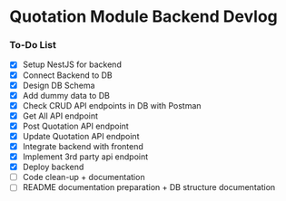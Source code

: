 # Quotation Module Backend Devlog
### To-Do List
- [X]  Setup NestJS for backend
- [X]  Connect Backend to DB
- [X]  Design DB Schema
- [X]  Add dummy data to DB
- [X]  Check CRUD API endpoints in DB with Postman
  - [X] Get All API endpoint
  - [X] Post Quotation API endpoint
  - [X] Update Quotation API endpoint
- [X] Integrate backend with frontend
- [X] Implement 3rd party api endpoint
- [X] Deploy backend
- [ ] Code clean-up + documentation
- [ ] README documentation preparation + DB structure documentation